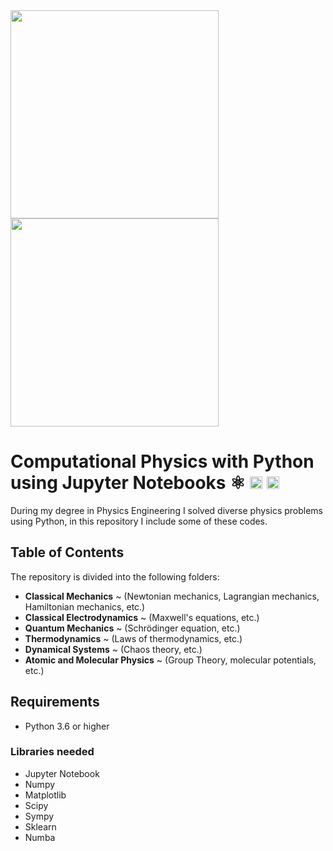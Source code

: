 <img src="./Thermodynamics/cooked3d.gif" width="333" />
<img src="./Quantum Mechanics/attractive_potential.gif" width="333" />

# Computational Physics with Python using Jupyter Notebooks ⚛️ <img src="https://i0.wp.com/tinkercademy.com/wp-content/uploads/2018/04/python-icon.png?ssl=1" width=20/> <img src="https://docs.poppy-project.org/fr/img/logo/jupyter.png" width=20>

During my degree in Physics Engineering I solved diverse physics problems using Python, in this repository I include some of these codes.

## Table of Contents

The repository is divided into the following folders:

* **Classical Mechanics** ~ (Newtonian mechanics, Lagrangian mechanics, Hamiltonian mechanics, etc.)
* **Classical Electrodynamics** ~ (Maxwell's equations, etc.)
* **Quantum Mechanics** ~ (Schrödinger equation, etc.)
* **Thermodynamics** ~ (Laws of thermodynamics, etc.)
* **Dynamical Systems** ~ (Chaos theory, etc.)
* **Atomic and Molecular Physics** ~ (Group Theory, molecular potentials, etc.)

## Requirements
* Python 3.6 or higher

### Libraries needed

* Jupyter Notebook
* Numpy
* Matplotlib
* Scipy
* Sympy
* Sklearn
* Numba
